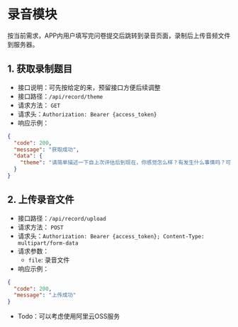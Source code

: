 ﻿# 录音模块

按当前需求，APP内用户填写完问卷提交后跳转到录音页面，录制后上传音频文件到服务器。

## 1. 获取录制题目
- 接口说明：可先按给定的来，预留接口方便后续调整
- 接口路径：`/api/record/theme`
- 请求方法： `GET`
- 请求头：`Authorization: Bearer {access_token}`
- 响应示例：
```json
{
  "code": 200,
  "message": "获取成功",
  "data": {
    "theme": "请简单描述一下自上次评估后到现在，你感觉怎么样？有发生什么事情吗？可以描述一下。作答时间不少于1分钟。"
  }
}
```

## 2. 上传录音文件
- 接口路径：`/api/record/upload`
- 请求方法： `POST`
- 请求头：`Authorization: Bearer {access_token}; Content-Type: multipart/form-data`
- 请求参数：
  - `file`: 录音文件
- 响应示例：
```json
{
  "code": 200,
  "message": "上传成功"
}
```
- Todo：可以考虑使用阿里云OSS服务